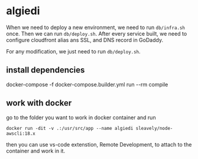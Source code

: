 # algiedi

When we need to deploy a new environment, we need to run `db/infra.sh` once. Then we can run `db/deploy.sh`. After every service built, we need to configure cloudfront alias ans SSL, and DNS record in GoDaddy.

For any modification, we just need to run `db/deploy.sh`.

## install dependencies
docker-compose -f docker-compose.builder.yml run --rm compile

## work with docker
go to the folder you want to work in docker container and run
```
docker run -dit -v .:/usr/src/app --name algiedi sleavely/node-awscli:18.x
```
then you can use vs-code extenstion, Remote Development, to attach to the container and work in it.